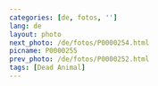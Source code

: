 ```yaml
---
categories: [de, fotos, '']
lang: de
layout: photo
next_photo: /de/fotos/P0000254.html
picname: P0000255
prev_photo: /de/fotos/P0000252.html
tags: [Dead Animal]
---
```

